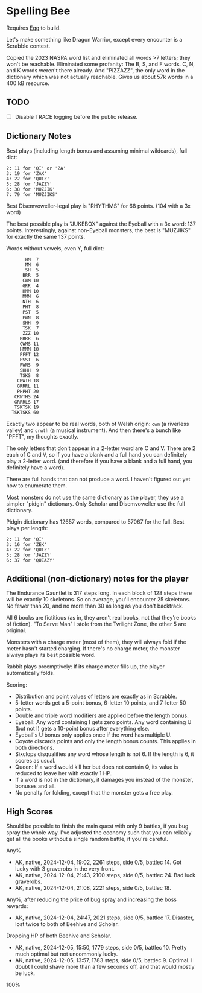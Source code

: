 # Spelling Bee

Requires [Egg](https://github.com/aksommerville/egg) to build.

Let's make something like Dragon Warrior, except every encounter is a Scrabble contest.

Copied the 2023 NASPA word list and eliminated all words >7 letters; they won't be reachable.
Eliminated some profanity: The B, S, and F words. C, N, and K words weren't there already.
And "PIZZAZZ", the only word in the dictionary which was not actually reachable.
Gives us about 57k words in a 400 kB resource.

## TODO

- [ ] Disable TRACE logging before the public release.

## Dictionary Notes

Best plays (including length bonus and assuming minimal wildcards), full dict:
```
2: 11 for 'QI' or 'ZA'
3: 19 for 'ZAX'
4: 22 for 'QUIZ'
5: 28 for 'JAZZY'
6: 38 for 'MUZJIK'
7: 79 for 'MUZJIKS'
```
Best Disemvoweller-legal play is "RHYTHMS" for 68 points. (104 with a 3x word)

The best possible play is "JUKEBOX" against the Eyeball with a 3x word: 137 points.
Interestingly, against non-Eyeball monsters, the best is "MUZJIKS" for exactly the same 137 points.

Words without vowels, even Y, full dict:
```
       HM  7
       MM  6
       SH  5
      BRR  5
      CWM 10
      GRR  4
      HMM 10
      MMM  6
      NTH  6
      PHT  8
      PST  5
      PWN  8
      SHH  9
      TSK  7
      ZZZ 10
     BRRR  6
     CWMS 11
     HMMM 10
     PFFT 12
     PSST  6
     PWNS  9
     SHHH  9
     TSKS  8
    CRWTH 18
    GRRRL 11
    PHPHT 20
   CRWTHS 24
   GRRRLS 17
   TSKTSK 19
  TSKTSKS 60
```
Exactly two appear to be real words, both of Welsh origin: `cwm` (a riverless valley) and `crwth` (a musical instrument).
And then there's a bunch like "PFFT", my thoughts exactly.

The only letters that don't appear in a 2-letter word are C and V.
There are 2 each of C and V, so if you have a blank and a full hand you can definitely play a 2-letter word.
(and therefore if you have a blank and a full hand, you definitely have a word).

There are full hands that can not produce a word. I haven't figured out yet how to enumerate them.

Most monsters do not use the same dictionary as the player, they use a simpler "pidgin" dictionary.
Only Scholar and Disemvoweller use the full dictionary.

Pidgin dictionary has 12657 words, compared to 57067 for the full. Best plays per length:
```
2: 11 for 'QI'
3: 16 for 'ZEK'
4: 22 for 'QUIZ'
5: 28 for 'JAZZY'
6: 37 for 'QUEAZY'
```

## Additional (non-dictionary) notes for the player

The Endurance Gauntlet is 317 steps long.
In each block of 128 steps there will be exactly 10 skeletons.
So on average, you'll encounter 25 skeletons. No fewer than 20, and no more than 30 as long as you don't backtrack.

All 6 books are fictitious (as in, they aren't real books, not that they're books of fiction).
"To Serve Man" I stole from the Twilight Zone, the other 5 are original.

Monsters with a charge meter (most of them), they will always fold if the meter hasn't started charging.
If there's no charge meter, the monster always plays its best possible word.

Rabbit plays preemptively: If its charge meter fills up, the player automatically folds.

Scoring:
 - Distribution and point values of letters are exactly as in Scrabble.
 - 5-letter words get a 5-point bonus, 6-letter 10 points, and 7-letter 50 points.
 - Double and triple word modifiers are applied before the length bonus.
 - Eyeball: Any word containing I gets zero points. Any word containing U (but not I) gets a 10-point bonus after everything else.
 - Eyeball's U bonus only applies once if the word has multiple U.
 - Coyote discards points and only the length bonus counts. This applies in both directions.
 - Sixclops disqualifies any word whose length is not 6. If the length is 6, it scores as usual.
 - Queen: If a word would kill her but does not contain Q, its value is reduced to leave her with exactly 1 HP.
 - If a word is not in the dictionary, it damages you instead of the monster, bonuses and all.
 - No penalty for folding, except that the monster gets a free play.
 
## High Scores

Should be possible to finish the main quest with only 9 battles, if you bug spray the whole way.
I've adjusted the economy such that you can reliably get all the books without a single random battle, if you're careful.

Any%

- AK, native, 2024-12-04, 19:02, 2261 steps, side 0/5, battlec 14. Got lucky with 3 graverobs in the very front.
- AK, native, 2024-12-04, 21:43, 2100 steps, side 0/5, battlec 24. Bad luck graverobs.
- AK, native, 2024-12-04, 21:08, 2221 steps, side 0/5, battlec 18.

Any%, after reducing the price of bug spray and increasing the boss rewards:

- AK, native, 2024-12-04, 24:47, 2021 steps, side 0/5, battlec 17. Disaster, lost twice to both of Beehive and Scholar.

Dropping HP of both Beehive and Scholar.

- AK, native, 2024-12-05, 15:50, 1779 steps, side 0/5, battlec 10. Pretty much optimal but not uncommonly lucky.
- AK, native, 2024-12-05, 13:57, 1783 steps, side 0/5, battlec 9. Optimal. I doubt I could shave more than a few seconds off, and that would mostly be luck.

100%


